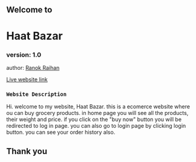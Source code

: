 ## Welcome to

# Haat Bazar

### version: 1.0

author: [Ranok Raihan](https://web.facebook.com/ranok.raihan.18/)

[Live website link](https://haat-bazar-167f4.web.app/)

### `Website Description`

Hi. welcome to my website, Haat Bazar. this is a ecomerce website where ou can buy grocery products. in home page you will see all the products, their weight and price. if you click on the "buy now" button you will be redirected to log in page. you can also go to login page by clicking login button. you can see your order history also.

## Thank you
